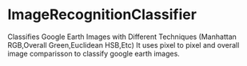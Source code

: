 # ImageRecognitionClassifier
Classifies Google Earth Images with Different Techniques (Manhattan RGB,Overall Green,Euclidean HSB,Etc)
It uses pixel to pixel and overall image comparisson to classify google earth images. 

